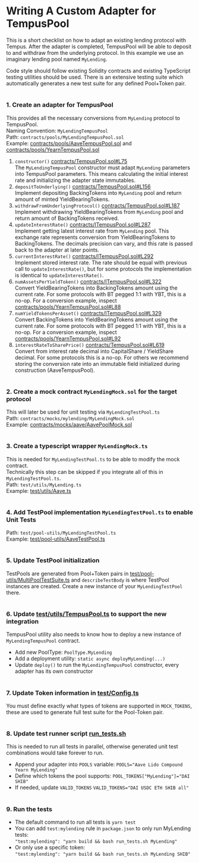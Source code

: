 # **Writing A Custom Adapter for TempusPool**
This is a short checklist on how to adapt an existing lending protocol with Tempus. After the adapter is completed, TempusPool will be able to deposit to and withdraw from the underlying protocol. In this example we use an imaginary lending pool named `MyLending`.  

Code style should follow existing Solidity contracts and existing TypeScript testing utilities should be used. There is an extensive testing suite which automatically generates a new test suite for any defined Pool+Token pair.
#
### 1. **Create an adapter for TempusPool**
This provides all the necessary conversions from `MyLending` protocol to TempusPool.  
Naming Convention: `MyLendingTempusPool`  
Path: `contracts/pools/MyLendingTempusPool.sol`  
Example: [contracts/pools/AaveTempusPool.sol](contracts/pools/AaveTempusPool.sol) and [contracts/pools/YearnTempusPool.sol](contracts/pools/YearnTempusPool.sol)  

1. `constructor()` [contracts/TempusPool.sol#L75](contracts/TempusPool.sol#L75)  
  The `MyLendingTempusPool` constructor must adapt `MyLending` parameters into TempusPool parameters. This means calculating the initial interest rate and initializing the adapter state immutables.
1. `depositToUnderlying()` [contracts/TempusPool.sol#L156](contracts/TempusPool.sol#L156)  
  Implement depositing BackingTokens into `MyLending` pool and return amount of minted YieldBearingTokens.
1. `withdrawFromUnderlyingProtocol()` [contracts/TempusPool.sol#L187](contracts/TempusPool.sol#L187)  
  Implement withdrawing YieldBearingTokens from `MyLending` pool and return amount of BackingTokens received.
1. `updateInterestRate()` [contracts/ITempusPool.sol#L287](contracts/ITempusPool.sol#L287)  
  Implement getting latest interest rate from `MyLending` pool. This exchange rate represents conversion from YieldBearingTokens to BackingTokens. The decimals precision can vary, and this rate is passed back to the adapter at later points.  
1. `currentInterestRate()` [contracts/ITempusPool.sol#L292](contracts/ITempusPool.sol#L292)  
  Implement stored interest rate. The rate should be equal with previous call to `updateInterestRate()`, but for some protocols the implementation is identical to `updateInterestRate()`.
1. `numAssetsPerYieldToken()` [contracts/ITempusPool.sol#L322](contracts/ITempusPool.sol#L322)  
  Convert YieldBearingTokens into BackingTokens amount using the current rate. For some protocols with BT pegged 1:1 with YBT, this is a no-op. For a conversion example, inspect [contracts/pools/YearnTempusPool.sol#L88](contracts/pools/YearnTempusPool.sol#L88)  
1. `numYieldTokensPerAsset()` [contracts/ITempusPool.sol#L329](contracts/ITempusPool.sol#L329)  
  Convert BackingTokens into YieldBearingTokens amount using the current rate. For some protocols with BT pegged 1:1 with YBT, this is a no-op. For a conversion example, inspect [contracts/pools/YearnTempusPool.sol#L92](contracts/pools/YearnTempusPool.sol#L92)  
1. `interestRateToSharePrice()` [contracts/TempusPool.sol#L619](contracts/TempusPool.sol#L619)  
  Convert from interest rate decimal into CapitalShare / YieldShare decimal. For some protocols this is a no-op. For others we recommend storing the conversion rate into an immutable field initialized during construction (AaveTempusPool).

#
### 2. **Create a mock contract `MyLendingMock.sol` for the target protocol**
This will later be used for unit testing via `MyLendingTestPool.ts`  
Path: `contracts/mocks/mylending/MyLendingMock.sol`  
Example: [contracts/mocks/aave/AavePoolMock.sol](contracts/mocks/aave/AavePoolMock.sol)  
#
### 3. **Create a typescript wrapper `MyLendingMock.ts`**
This is needed for `MyLendingTestPool.ts` to be able to modify the mock contract.   
Technically this step can be skipped if you integrate all of this in `MyLendingTestPool.ts`.  
Path: `test/utils/MyLending.ts`  
Example: [test/utils/Aave.ts](test/utils/Aave.ts)  
#
### 4. **Add TestPool implementation `MyLendingTestPool.ts` to enable Unit Tests**
Path: `test/pool-utils/MyLendingTestPool.ts`  
Example: [test/pool-utils/AaveTestPool.ts](test/pool-utils/AaveTestPool.ts)  
#
### 5. **Update TestPool initialization**
TestPools are generated from Pool+Token pairs in [test/pool-utils/MultiPoolTestSuite.ts](test/pool-utils/MultiPoolTestSuite.ts) and
`describeTestBody` is where TestPool instances are created. Create a new instance of your `MyLendingTestPool` there.  
#
### 6. **Update [test/utils/TempusPool.ts](test/utils/TempusPool.ts) to support the new integration**
TempusPool utility also needs to know how to deploy a new instance of `MyLendingTempusPool` contract.
  - Add new PoolType: `PoolType.MyLending`
  - Add a deployment utility: `static async deployMyLending(...)`
  - Update `deploy()` to run the `MyLendingTempusPool` constructor, every adapter has its own constructor
#
### 7. **Update Token information in [test/Config.ts](test/Config.ts)**
You must define exactly what types of tokens are supported in `MOCK_TOKENS`, these are used to generate full test suite for the Pool-Token pair.
#
### 8. **Update test runner script [run_tests.sh](run_tests.sh)**
This is needed to run all tests in parallel, otherwise generated unit test combinations would take forever to run.
  - Append your adapter into `POOLS` variable: `POOLS="Aave Lido Compound Yearn MyLending"`
  - Define which tokens the pool supports: `POOL_TOKENS["MyLending"]="DAI SHIB"`
  - If needed, update `VALID_TOKENS` `VALID_TOKENS="DAI USDC ETH SHIB all"`
#
### 9. **Run the tests**
  - The default command to run all tests is `yarn test`
  - You can add `test:mylending` rule in `package.json` to only run MyLending tests:  
    `"test:mylending": "yarn build && bash run_tests.sh MyLending"`
  - Or only use a specific token:  
    `"test:mylending": "yarn build && bash run_tests.sh MyLending SHIB"`
#

